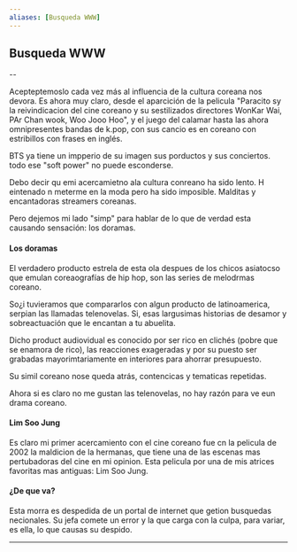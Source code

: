 ```yaml
---
aliases: [Busqueda WWW]
---
```


## Busqueda WWW


--

Acepteptemoslo cada vez más al influencia de la cultura coreana nos devora. Es ahora muy claro, desde el aparcición de la pelicula "Paracito sy la reivindicacion del cine coreano y su sestilizados directores WonKar Wai, PAr Chan wook, Woo Jooo Hoo", y el juego del calamar hasta las ahora omnipresentes bandas de k.pop, con sus cancio es en coreano con estribillos con frases en inglés.

BTS ya tiene un impperio de su imagen sus porductos y sus conciertos. todo ese "soft power" no puede esconderse.

Debo decir qu emi acercamietno ala cultura conreano ha sido lento. H eintenado  n meterme en la moda pero ha sido imposible. Malditas y encantadoras streamers coreanas. 

Pero dejemos mi lado "simp" para hablar de lo que de verdad esta causando sensación: los doramas.

#### Los doramas

El verdadero producto estrela de esta ola despues de los chicos asiatocso que emulan coreaografías de hip hop, son las series de melodrmas coreano.

So¿i tuvieramos que compararlos con algun producto de latinoamerica, serpian las llamadas telenovelas. Si, esas largusimas historias de desamor y sobreactuación que le encantan a tu abuelita. 

Dicho product audiovidual es conocido por ser rico en clichés (pobre que se enamora de rico), las reacciones exageradas y por su puesto ser grabadas mayorimtariamente en interiores para ahorrar presupuesto.

Su simil coreano nose queda atrás, contencicas y tematicas repetidas.

Ahora si es claro no me gustan las telenovelas, no hay razón para ve eun drama coreano.

#### Lim Soo Jung

Es claro mi primer acercamiento con el cine coreano fue cn la pelicula de 2002  la maldicion de la hermanas, que tiene una de las escenas mas pertubadoras del cine en mi opinion. Esta pelicula por una de mis atrices favoritas mas antiguas: Lim Soo Jung.

#### ¿De que va?

Esta morra es despedida de un portal de internet que getion busquedas necionales. Su jefa comete un error y la que carga con la culpa, para variar, es ella, lo que causas su despido.

----
